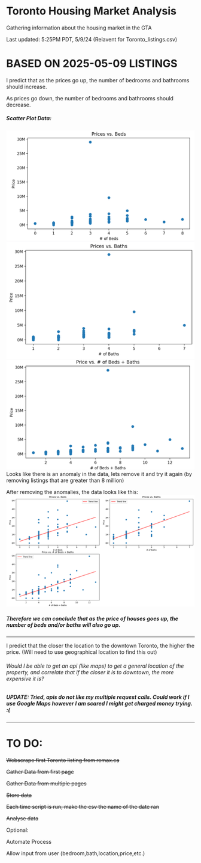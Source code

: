 # Toronto Housing Market Analysis
 Gathering information about the housing market in the GTA

 Last updated: 5:25PM PDT, 5/9/24 (Relavent for Toronto_listings.csv)

 # BASED ON 2025-05-09 LISTINGS

I predict that as the prices go up, the number of bedrooms and bathrooms should increase.

As prices go down, the number of bedrooms and bathrooms should decrease.
##### Scatter Plot Data:
![alt text](image.png)
![alt text](image-1.png)
![alt text](image-2.png)
Looks like there is an anomaly in the data, lets remove it and try it again (by removing listings that are greater than 8 million)

After removing the anomalies, the data looks like this:
![alt text](image-3.png)
##### Therefore we can conclude that as the price of houses goes up, the number of beds and/or baths will also go up.

----------------------------------------------------
I predict that the closer the location to the downtown Toronto, the higher the price. 
(Will need to use geographical location to find this out)
###### Would I be able to get an api (like maps) to get a general location of the property, and correlate that if the closer it is to downtown, the more expensive it is?
##### UPDATE: Tried, apis do not like my multiple request calls. Could work if I use Google Maps however I am scared I might get charged money trying. :(
---------------------------
# TO DO:
~~Webscrape first Toronto listing from remax.ca~~

~~Gather Data from first page~~

~~Gather Data from multiple pages~~

~~Store data~~

~~Each time script is run, make the csv the name of the date ran~~

~~Analyse data~~

Optional:

Automate Process

Allow input from user (bedroom,bath,location,price,etc.)
